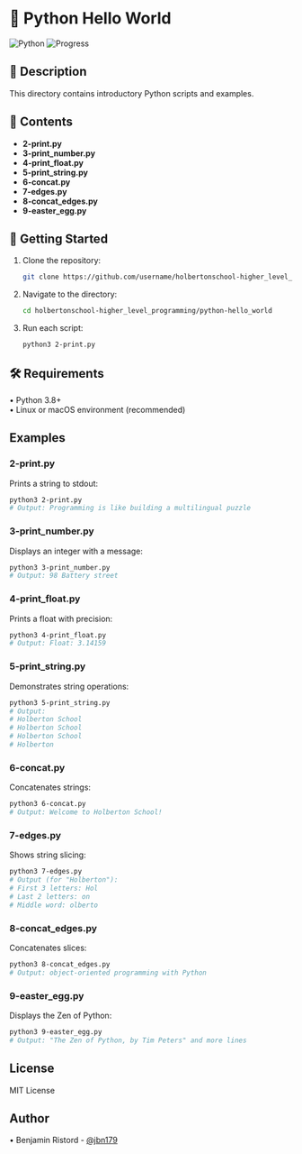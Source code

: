 # 👋 Python Hello World

![Python](https://img.shields.io/badge/Python-3.8%2B-blue.svg)
![Progress](https://img.shields.io/badge/Progress-Getting%20Started-yellow.svg)

## 📖 Description
This directory contains introductory Python scripts and examples.

## 📂 Contents 
- **2-print.py**  
- **3-print_number.py**  
- **4-print_float.py**  
- **5-print_string.py**  
- **6-concat.py**  
- **7-edges.py**  
- **8-concat_edges.py**  
- **9-easter_egg.py**  

## 🚀 Getting Started
1. Clone the repository:
   ```bash
   git clone https://github.com/username/holbertonschool-higher_level_programming.git
   ```
2. Navigate to the directory:
   ```bash
   cd holbertonschool-higher_level_programming/python-hello_world
   ```
3. Run each script:
   ```bash
   python3 2-print.py
   ```

## 🛠️ Requirements
• Python 3.8+  
• Linux or macOS environment (recommended)

## Examples

### 2-print.py
Prints a string to stdout:
```bash
python3 2-print.py
# Output: Programming is like building a multilingual puzzle
```

### 3-print_number.py
Displays an integer with a message:
```bash
python3 3-print_number.py
# Output: 98 Battery street
```

### 4-print_float.py
Prints a float with precision:
```bash
python3 4-print_float.py
# Output: Float: 3.14159
```

### 5-print_string.py
Demonstrates string operations:
```bash
python3 5-print_string.py
# Output:
# Holberton School
# Holberton School
# Holberton School
# Holberton
```

### 6-concat.py
Concatenates strings:
```bash
python3 6-concat.py
# Output: Welcome to Holberton School!
```

### 7-edges.py
Shows string slicing:
```bash
python3 7-edges.py
# Output (for "Holberton"):
# First 3 letters: Hol
# Last 2 letters: on
# Middle word: olberto
```

### 8-concat_edges.py
Concatenates slices:
```bash
python3 8-concat_edges.py
# Output: object-oriented programming with Python
```

### 9-easter_egg.py
Displays the Zen of Python:
```bash
python3 9-easter_egg.py
# Output: "The Zen of Python, by Tim Peters" and more lines
```

## License
MIT License

## Author
• Benjamin Ristord - [@jbn179](https://github.com/jbn179)